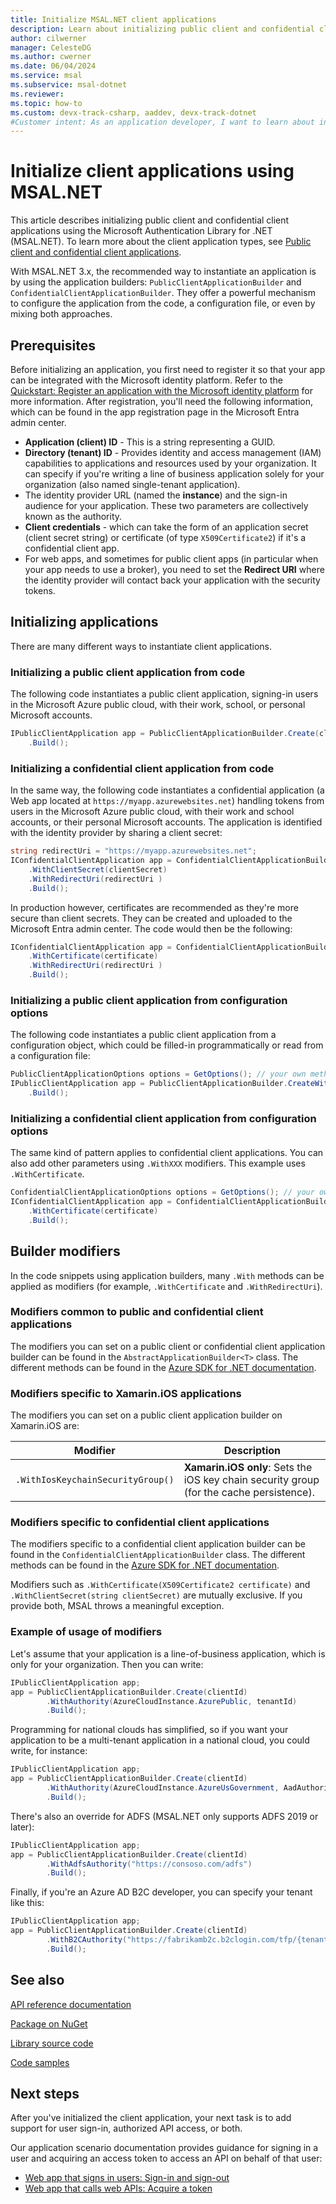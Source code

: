 ```yaml
---
title: Initialize MSAL.NET client applications
description: Learn about initializing public client and confidential client applications using the Microsoft Authentication Library for .NET (MSAL.NET).
author: cilwerner
manager: CelesteDG
ms.author: cwerner
ms.date: 06/04/2024
ms.service: msal
ms.subservice: msal-dotnet
ms.reviewer:
ms.topic: how-to
ms.custom: devx-track-csharp, aaddev, devx-track-dotnet
#Customer intent: As an application developer, I want to learn about initializing client applications so I can decide if this platform meets my application development needs and requirements.
---
```


# Initialize client applications using MSAL.NET

This article describes initializing public client and confidential client applications using the Microsoft Authentication Library for .NET (MSAL.NET). To learn more about the client application types, see [Public client and confidential client applications](/azure/active-directory/develop/msal-client-applications).

With MSAL.NET 3.x, the recommended way to instantiate an application is by using the application builders: `PublicClientApplicationBuilder` and `ConfidentialClientApplicationBuilder`. They offer a powerful mechanism to configure the application from the code, a configuration file, or even by mixing both approaches.

## Prerequisites

Before initializing an application, you first need to register it so that your app can be integrated with the Microsoft identity platform. Refer to the [Quickstart: Register an application with the Microsoft identity platform](/azure/active-directory/develop/quickstart-register-app) for more information. After registration, you'll need the following information, which can be found in the app registration page in the Microsoft Entra admin center.

- **Application (client) ID** - This is a string representing a GUID.
- **Directory (tenant) ID** - Provides identity and access management (IAM) capabilities to applications and resources used by your organization. It can specify if you're writing a line of business application solely for your organization (also named single-tenant application).
- The identity provider URL (named the **instance**) and the sign-in audience for your application. These two parameters are collectively known as the authority.
- **Client credentials** - which can take the form of an application secret (client secret string) or certificate (of type `X509Certificate2`) if it's a confidential client app.
- For web apps, and sometimes for public client apps (in particular when your app needs to use a broker), you need to set the **Redirect URI** where the identity provider will contact back your application with the security tokens.

## Initializing applications

There are many different ways to instantiate client applications.

### Initializing a public client application from code

The following code instantiates a public client application, signing-in users in the Microsoft Azure public cloud, with their work, school, or personal Microsoft accounts.

```csharp
IPublicClientApplication app = PublicClientApplicationBuilder.Create(clientId)
    .Build();
```

### Initializing a confidential client application from code

In the same way, the following code instantiates a confidential application (a Web app located at `https://myapp.azurewebsites.net`) handling tokens from users in the Microsoft Azure public cloud, with their work and school accounts, or their personal Microsoft accounts. The application is identified with the identity provider by sharing a client secret:

```csharp
string redirectUri = "https://myapp.azurewebsites.net";
IConfidentialClientApplication app = ConfidentialClientApplicationBuilder.Create(clientId)
    .WithClientSecret(clientSecret)
    .WithRedirectUri(redirectUri )
    .Build();
```

In production however, certificates are recommended as they're more secure than client secrets. They can be created and uploaded to the Microsoft Entra admin center. The code would then be the following:

```csharp
IConfidentialClientApplication app = ConfidentialClientApplicationBuilder.Create(clientId)
    .WithCertificate(certificate)
    .WithRedirectUri(redirectUri )
    .Build();
```

### Initializing a public client application from configuration options

The following code instantiates a public client application from a configuration object, which could be filled-in programmatically or read from a configuration file:

```csharp
PublicClientApplicationOptions options = GetOptions(); // your own method
IPublicClientApplication app = PublicClientApplicationBuilder.CreateWithApplicationOptions(options)
    .Build();
```

### Initializing a confidential client application from configuration options

The same kind of pattern applies to confidential client applications. You can also add other parameters using `.WithXXX` modifiers. This example uses `.WithCertificate`.

```csharp
ConfidentialClientApplicationOptions options = GetOptions(); // your own method
IConfidentialClientApplication app = ConfidentialClientApplicationBuilder.CreateWithApplicationOptions(options)
    .WithCertificate(certificate)
    .Build();
```

## Builder modifiers

In the code snippets using application builders, many `.With` methods can be applied as modifiers (for example, `.WithCertificate` and `.WithRedirectUri`). 

### Modifiers common to public and confidential client applications

The modifiers you can set on a public client or confidential client application builder can be found in the `AbstractApplicationBuilder<T>` class. The different methods can be found in the [Azure SDK for .NET documentation](/dotnet/api/microsoft.identity.client.abstractapplicationbuilder-1).

### Modifiers specific to Xamarin.iOS applications

The modifiers you can set on a public client application builder on Xamarin.iOS are:

|Modifier | Description|
|--------- | --------- |
|`.WithIosKeychainSecurityGroup()` | **Xamarin.iOS only**: Sets the iOS key chain security group (for the cache persistence).|

### Modifiers specific to confidential client applications

The modifiers specific to a confidential client application builder can be found in the `ConfidentialClientApplicationBuilder` class. The different methods can be found in the [Azure SDK for .NET documentation](/dotnet/api/microsoft.identity.client.confidentialclientapplicationbuilder). 

Modifiers such as `.WithCertificate(X509Certificate2 certificate)` and `.WithClientSecret(string clientSecret)` are mutually exclusive. If you provide both, MSAL throws a meaningful exception.

### Example of usage of modifiers

Let's assume that your application is a line-of-business application, which is only for your organization. Then you can write:

```csharp
IPublicClientApplication app;
app = PublicClientApplicationBuilder.Create(clientId)
        .WithAuthority(AzureCloudInstance.AzurePublic, tenantId)
        .Build();
```

Programming for national clouds has simplified, so if you want your application to be a multi-tenant application in a national cloud, you could write, for instance:

```csharp
IPublicClientApplication app;
app = PublicClientApplicationBuilder.Create(clientId)
        .WithAuthority(AzureCloudInstance.AzureUsGovernment, AadAuthorityAudience.AzureAdMultipleOrgs)
        .Build();
```

There's also an override for ADFS (MSAL.NET only supports ADFS 2019 or later):

```csharp
IPublicClientApplication app;
app = PublicClientApplicationBuilder.Create(clientId)
        .WithAdfsAuthority("https://consoso.com/adfs")
        .Build();
```

Finally, if you're an Azure AD B2C developer, you can specify your tenant like this:

```csharp
IPublicClientApplication app;
app = PublicClientApplicationBuilder.Create(clientId)
        .WithB2CAuthority("https://fabrikamb2c.b2clogin.com/tfp/{tenant}/{PolicySignInSignUp}")
        .Build();
```

## See also

[API reference documentation](/dotnet/api/microsoft.identity.client) 

[Package on NuGet](https://www.nuget.org/packages/Microsoft.Identity.Client/)

[Library source code](https://github.com/AzureAD/microsoft-authentication-library-for-dotnet) 

[Code samples](/azure/active-directory/develop/sample-v2-code)

## Next steps

After you've initialized the client application, your next task is to add support for user sign-in, authorized API access, or both.

Our application scenario documentation provides guidance for signing in a user and acquiring an access token to access an API on behalf of that user:

- [Web app that signs in users: Sign-in and sign-out](/azure/active-directory/develop/scenario-web-app-sign-user-sign-in)
- [Web app that calls web APIs: Acquire a token](/azure/active-directory/develop/scenario-web-app-call-api-acquire-token)
